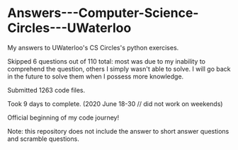 # Answers---Computer-Science-Circles---UWaterloo
My answers to UWaterloo's CS Circles's python exercises.

Skipped 6 questions out of 110 total: most was due to my inability to comprehend the question, others I simply wasn't able to solve.
I will go back in the future to solve them when I possess more knowledge.

Submitted 1263 code files.

Took 9 days to complete.
(2020 June 18-30 // did not work on weekends)

Official beginning of my code journey!

Note: this repository does not include the answer to short answer questions and scramble questions.
